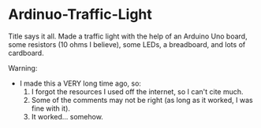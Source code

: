 # Ardinuo-Traffic-Light
Title says it all. Made a traffic light with the help of an Arduino Uno board, some resistors (10 ohms I believe), some LEDs, a breadboard, and lots of cardboard.

Warning:
- I made this a VERY long time ago, so:
  1. I forgot the resources I used off the internet, so I can't cite much.
  2. Some of the comments may not be right (as long as it worked, I was fine with it).
  3. It worked... somehow.
